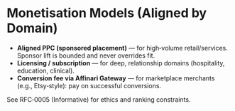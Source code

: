 # Monetisation Models (Aligned by Domain)

- **Aligned PPC (sponsored placement)** — for high‑volume retail/services. Sponsor lift is bounded and never overrides fit.
- **Licensing / subscription** — for deep, relationship domains (hospitality, education, clinical).
- **Conversion fee via Affinari Gateway** — for marketplace merchants (e.g., Etsy‑style): pay on successful conversions.

See RFC‑0005 (Informative) for ethics and ranking constraints.
